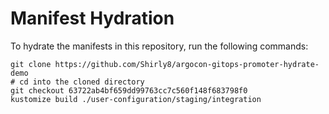 # Manifest Hydration

To hydrate the manifests in this repository, run the following commands:

```shell
git clone https://github.com/Shirly8/argocon-gitops-promoter-hydrate-demo
# cd into the cloned directory
git checkout 63722ab4bf659dd99763cc7c560f148f683798f0
kustomize build ./user-configuration/staging/integration
```
